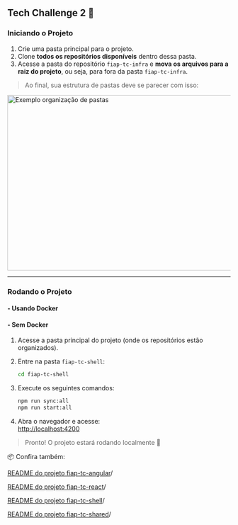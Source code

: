 ## Tech Challenge 2 🚀

### Iniciando o Projeto

1. Crie uma pasta principal para o projeto.
2. Clone **todos os repositórios disponíveis** dentro dessa pasta.
3. Acesse a pasta do repositório `fiap-tc-infra` e **mova os arquivos para a raiz do projeto**, ou seja, para fora da pasta `fiap-tc-infra`.

> Ao final, sua estrutura de pastas deve se parecer com isso:

<img width="628" height="396" alt="Exemplo organização de pastas" src="https://github.com/user-attachments/assets/345b1238-038d-4d82-9828-b7b7082dafd9" />

---

### Rodando o Projeto

#### - Usando Docker


#### - Sem Docker

1. Acesse a pasta principal do projeto (onde os repositórios estão organizados).
2. Entre na pasta `fiap-tc-shell`:  
   ```bash
   cd fiap-tc-shell
   ```
3. Execute os seguintes comandos:
   ```bash
   npm run sync:all
   npm run start:all
   ```

4. Abra o navegador e acesse:  
   [http://localhost:4200](http://localhost:4200)

> Pronto! O projeto estará rodando localmente 🎉



📦 Confira também: 

[README do projeto fiap-tc-angular](https://github.com/fiap-pos-front-end/fiap-tc-angular/blob/main/README.md)/

[README do projeto fiap-tc-react](https://github.com/fiap-pos-front-end/fiap-tc-react/blob/main/README.md)/

[README do projeto fiap-tc-shell](https://github.com/fiap-pos-front-end/fiap-tc-shell/blob/main/README.md)/

[README do projeto fiap-tc-shared](https://github.com/fiap-pos-front-end/fiap-tc-shared/blob/main/README.md)/
